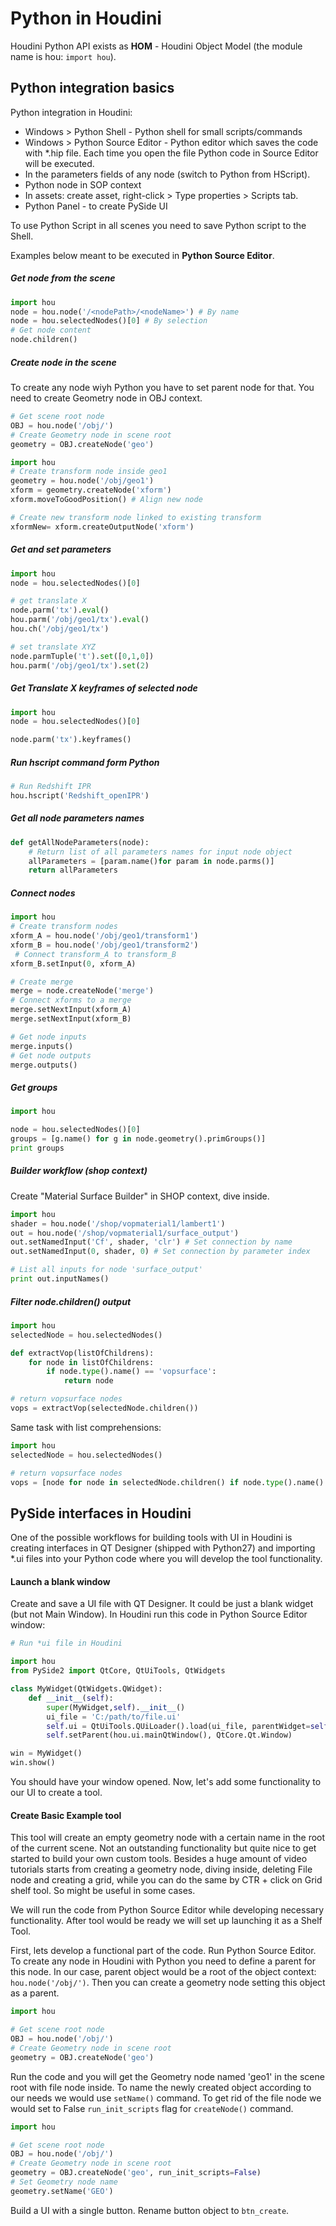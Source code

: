 # Python in Houdini
Houdini Python API exists as **HOM** - Houdini Object Model (the module name is hou: `import hou`).  

## Python integration basics
Python integration in Houdini:
- Windows > Python Shell - Python shell for small scripts/commands  
- Windows > Python Source Editor - Python editor which saves the code with *.hip file. Each time you open the file Python code in Source Editor will be executed.    
- In the parameters fields of any node (switch to Python from HScript).  
- Python node in SOP context
- In assets: create asset, right-click > Type properties > Scripts tab.
- Python Panel - to create PySide UI

To use Python Script in all scenes you need to save Python script to the Shell.

Examples below meant to be executed in **Python Source Editor**. 

##### Get node from the scene
```python
import hou
node = hou.node('/<nodePath>/<nodeName>') # By name
node = hou.selectedNodes()[0] # By selection
# Get node content
node.children()
```

##### Create node in the scene
To create any node wiyh Python you have to set parent node for that. You need to create Geometry node in OBJ context.
```Python
# Get scene root node
OBJ = hou.node('/obj/')
# Create Geometry node in scene root
geometry = OBJ.createNode('geo')
```

```python
import hou
# Create transform node inside geo1
geometry = hou.node('/obj/geo1')
xform = geometry.createNode('xform') 
xform.moveToGoodPosition() # Align new node

# Create new transform node linked to existing transform
xformNew= xform.createOutputNode('xform')
```


##### Get and set parameters
```python
import hou
node = hou.selectedNodes()[0]

# get translate X
node.parm('tx').eval() 
hou.parm('/obj/geo1/tx').eval()
hou.ch('/obj/geo1/tx')

# set translate XYZ
node.parmTuple('t').set([0,1,0])
hou.parm('/obj/geo1/tx').set(2)
```

##### Get Translate X keyframes of selected node
```Python
import hou
node = hou.selectedNodes()[0]

node.parm('tx').keyframes()
```

##### Run hscript command form Python
```Python
# Run Redshift IPR
hou.hscript('Redshift_openIPR')
```

##### Get all node parameters names
```Python
def getAllNodeParameters(node):
    # Return list of all parameters names for input node object 
    allParameters = [param.name()for param in node.parms()]
    return allParameters 
```

##### Connect nodes
```python
import hou
# Create transform nodes
xform_A = hou.node('/obj/geo1/transform1') 
xform_B = hou.node('/obj/geo1/transform2')
 # Connect transform_A to transform_B
xform_B.setInput(0, xform_A)

# Create merge
merge = node.createNode('merge')
# Connect xforms to a merge
merge.setNextInput(xform_A)
merge.setNextInput(xform_B)

# Get node inputs
merge.inputs()
# Get node outputs
merge.outputs()
```
##### Get groups
```Python
import hou

node = hou.selectedNodes()[0]
groups = [g.name() for g in node.geometry().primGroups()]
print groups
```
##### Builder workflow (shop context)
Create "Material Surface Builder" in SHOP context, dive inside.
```python
import hou
shader = hou.node('/shop/vopmaterial1/lambert1')
out = hou.node('/shop/vopmaterial1/surface_output')
out.setNamedInput('Cf', shader, 'clr') # Set connection by name
out.setNamedInput(0, shader, 0) # Set connection by parameter index

# List all inputs for node 'surface_output'
print out.inputNames()
```

##### Filter node.children() output
```python
import hou
selectedNode = hou.selectedNodes()

def extractVop(listOfChildrens):
    for node in listOfChildrens:
        if node.type().name() == 'vopsurface':
            return node

# return vopsurface nodes
vops = extractVop(selectedNode.children())
```

Same task with list comprehensions:
```python
import hou
selectedNode = hou.selectedNodes()

# return vopsurface nodes
vops = [node for node in selectedNode.children() if node.type().name() == 'vopsurface']
```

## PySide interfaces in Houdini
One of the possible workflows for building tools with UI in Houdini is creating interfaces in QT Designer (shipped with Python27) and importing *.ui files into your Python code where you will develop the tool functionality.

#### Launch a blank window
Create and save a UI file with QT Designer. It could be just a blank widget (but not Main Window). In Houdini run this code in Python Source Editor window:

```python
# Run *ui file in Houdini

import hou
from PySide2 import QtCore, QtUiTools, QtWidgets

class MyWidget(QtWidgets.QWidget):
    def __init__(self):
        super(MyWidget,self).__init__()
        ui_file = 'C:/path/to/file.ui'
        self.ui = QtUiTools.QUiLoader().load(ui_file, parentWidget=self)
        self.setParent(hou.ui.mainQtWindow(), QtCore.Qt.Window)

win = MyWidget()
win.show()
```
You should have your window opened. Now, let's add some functionality to our UI to create a tool.

#### Create Basic Example tool
This tool will create an empty geometry node with a certain name in the root of the current scene. Not an outstanding functionality but quite nice to get started to build your own custom tools. Besides a huge amount of video tutorials starts from creating a geometry node, diving inside, deleting File node and creating a grid, while you can do the same by CTR + click on Grid shelf tool. So might be useful in some cases.

We will run the code from Python Source Editor while developing necessary functionality. After tool would be ready we will set up launching it as a Shelf Tool.

First, lets develop a functional part of the code. Run Python Source Editor. To create any node in Houdini with Python you need to define a parent for this node. In our case, parent object would be a root of the object context: `hou.node('/obj/')`. Then you can create a geometry node setting this object as a parent.

```python 
import hou

# Get scene root node
OBJ = hou.node('/obj/')
# Create Geometry node in scene root
geometry = OBJ.createNode('geo')
```
Run the code and you will get the Geometry node named 'geo1' in the scene root with file node inside. To name the newly created object according to our needs we would use `setName()` command. To get rid of the file node we would set to False `run_init_scripts` flag for `createNode()` command.

```python 
import hou

# Get scene root node
OBJ = hou.node('/obj/')
# Create Geometry node in scene root
geometry = OBJ.createNode('geo', run_init_scripts=False)
# Set Geometry node name
geometry.setName('GEO')
```

Build a UI with a single button. Rename button object to `btn_create`.